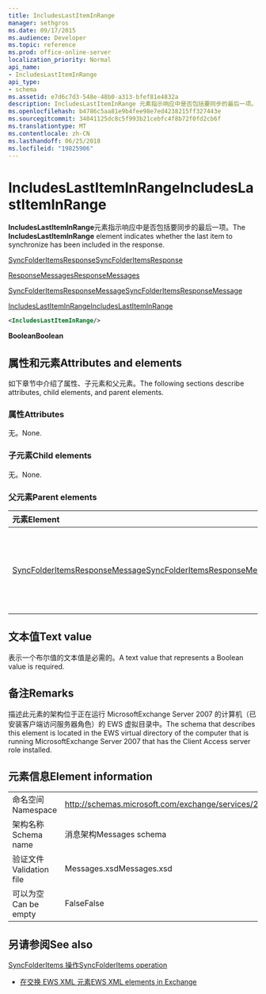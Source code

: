 ```yaml
---
title: IncludesLastItemInRange
manager: sethgros
ms.date: 09/17/2015
ms.audience: Developer
ms.topic: reference
ms.prod: office-online-server
localization_priority: Normal
api_name:
- IncludesLastItemInRange
api_type:
- schema
ms.assetid: e7d6c7d3-548e-48b0-a313-bfef81e4832a
description: IncludesLastItemInRange 元素指示响应中是否包括要同步的最后一项。
ms.openlocfilehash: b4786c5aa81e9b4fee98e7ed4238215ff327443e
ms.sourcegitcommit: 34041125dc8c5f993b21cebfc4f8b72f0fd2cb6f
ms.translationtype: MT
ms.contentlocale: zh-CN
ms.lasthandoff: 06/25/2018
ms.locfileid: "19825906"
---
```

# <a name="includeslastiteminrange"></a><span data-ttu-id="5ba02-103">IncludesLastItemInRange</span><span class="sxs-lookup"><span data-stu-id="5ba02-103">IncludesLastItemInRange</span></span>

<span data-ttu-id="5ba02-104">**IncludesLastItemInRange**元素指示响应中是否包括要同步的最后一项。</span><span class="sxs-lookup"><span data-stu-id="5ba02-104">The **IncludesLastItemInRange** element indicates whether the last item to synchronize has been included in the response.</span></span> 
  
[<span data-ttu-id="5ba02-105">SyncFolderItemsResponse</span><span class="sxs-lookup"><span data-stu-id="5ba02-105">SyncFolderItemsResponse</span></span>](syncfolderitemsresponse.md)
  
[<span data-ttu-id="5ba02-106">ResponseMessages</span><span class="sxs-lookup"><span data-stu-id="5ba02-106">ResponseMessages</span></span>](responsemessages.md)
  
[<span data-ttu-id="5ba02-107">SyncFolderItemsResponseMessage</span><span class="sxs-lookup"><span data-stu-id="5ba02-107">SyncFolderItemsResponseMessage</span></span>](syncfolderitemsresponsemessage.md)
  
[<span data-ttu-id="5ba02-108">IncludesLastItemInRange</span><span class="sxs-lookup"><span data-stu-id="5ba02-108">IncludesLastItemInRange</span></span>](includeslastiteminrange.md)
  
```xml
<IncludesLastItemInRange/>
```

 <span data-ttu-id="5ba02-109">**Boolean**</span><span class="sxs-lookup"><span data-stu-id="5ba02-109">**Boolean**</span></span>
## <a name="attributes-and-elements"></a><span data-ttu-id="5ba02-110">属性和元素</span><span class="sxs-lookup"><span data-stu-id="5ba02-110">Attributes and elements</span></span>

<span data-ttu-id="5ba02-111">如下章节中介绍了属性、子元素和父元素。</span><span class="sxs-lookup"><span data-stu-id="5ba02-111">The following sections describe attributes, child elements, and parent elements.</span></span>
  
### <a name="attributes"></a><span data-ttu-id="5ba02-112">属性</span><span class="sxs-lookup"><span data-stu-id="5ba02-112">Attributes</span></span>

<span data-ttu-id="5ba02-113">无。</span><span class="sxs-lookup"><span data-stu-id="5ba02-113">None.</span></span>
  
### <a name="child-elements"></a><span data-ttu-id="5ba02-114">子元素</span><span class="sxs-lookup"><span data-stu-id="5ba02-114">Child elements</span></span>

<span data-ttu-id="5ba02-115">无。</span><span class="sxs-lookup"><span data-stu-id="5ba02-115">None.</span></span>
  
### <a name="parent-elements"></a><span data-ttu-id="5ba02-116">父元素</span><span class="sxs-lookup"><span data-stu-id="5ba02-116">Parent elements</span></span>

|<span data-ttu-id="5ba02-117">**元素**</span><span class="sxs-lookup"><span data-stu-id="5ba02-117">**Element**</span></span>|<span data-ttu-id="5ba02-118">**说明**</span><span class="sxs-lookup"><span data-stu-id="5ba02-118">**Description**</span></span>|
|:-----|:-----|
|[<span data-ttu-id="5ba02-119">SyncFolderItemsResponseMessage</span><span class="sxs-lookup"><span data-stu-id="5ba02-119">SyncFolderItemsResponseMessage</span></span>](syncfolderitemsresponsemessage.md) <br/> |<span data-ttu-id="5ba02-120">包含状态和 SyncFolderItems 请求的结果。</span><span class="sxs-lookup"><span data-stu-id="5ba02-120">Contains the status and result of a SyncFolderItems request.</span></span>  <br/> |
   
## <a name="text-value"></a><span data-ttu-id="5ba02-121">文本值</span><span class="sxs-lookup"><span data-stu-id="5ba02-121">Text value</span></span>

<span data-ttu-id="5ba02-122">表示一个布尔值的文本值是必需的。</span><span class="sxs-lookup"><span data-stu-id="5ba02-122">A text value that represents a Boolean value is required.</span></span>
  
## <a name="remarks"></a><span data-ttu-id="5ba02-123">备注</span><span class="sxs-lookup"><span data-stu-id="5ba02-123">Remarks</span></span>

<span data-ttu-id="5ba02-124">描述此元素的架构位于正在运行 MicrosoftExchange Server 2007 的计算机（已安装客户端访问服务器角色）的 EWS 虚拟目录中。</span><span class="sxs-lookup"><span data-stu-id="5ba02-124">The schema that describes this element is located in the EWS virtual directory of the computer that is running MicrosoftExchange Server 2007 that has the Client Access server role installed.</span></span>
  
## <a name="element-information"></a><span data-ttu-id="5ba02-125">元素信息</span><span class="sxs-lookup"><span data-stu-id="5ba02-125">Element information</span></span>

|||
|:-----|:-----|
|<span data-ttu-id="5ba02-126">命名空间</span><span class="sxs-lookup"><span data-stu-id="5ba02-126">Namespace</span></span>  <br/> |http://schemas.microsoft.com/exchange/services/2006/messages  <br/> |
|<span data-ttu-id="5ba02-127">架构名称</span><span class="sxs-lookup"><span data-stu-id="5ba02-127">Schema name</span></span>  <br/> |<span data-ttu-id="5ba02-128">消息架构</span><span class="sxs-lookup"><span data-stu-id="5ba02-128">Messages schema</span></span>  <br/> |
|<span data-ttu-id="5ba02-129">验证文件</span><span class="sxs-lookup"><span data-stu-id="5ba02-129">Validation file</span></span>  <br/> |<span data-ttu-id="5ba02-130">Messages.xsd</span><span class="sxs-lookup"><span data-stu-id="5ba02-130">Messages.xsd</span></span>  <br/> |
|<span data-ttu-id="5ba02-131">可以为空</span><span class="sxs-lookup"><span data-stu-id="5ba02-131">Can be empty</span></span>  <br/> |<span data-ttu-id="5ba02-132">False</span><span class="sxs-lookup"><span data-stu-id="5ba02-132">False</span></span>  <br/> |
   
## <a name="see-also"></a><span data-ttu-id="5ba02-133">另请参阅</span><span class="sxs-lookup"><span data-stu-id="5ba02-133">See also</span></span>



[<span data-ttu-id="5ba02-134">SyncFolderItems 操作</span><span class="sxs-lookup"><span data-stu-id="5ba02-134">SyncFolderItems operation</span></span>](syncfolderitems-operation.md)


- [<span data-ttu-id="5ba02-135">在交换 EWS XML 元素</span><span class="sxs-lookup"><span data-stu-id="5ba02-135">EWS XML elements in Exchange</span></span>](ews-xml-elements-in-exchange.md)

